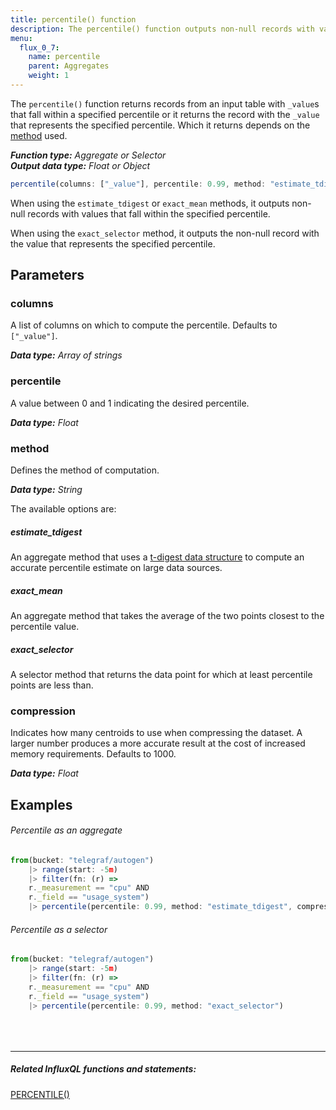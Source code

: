 ```yaml
---
title: percentile() function
description: The percentile() function outputs non-null records with values that fall within the specified percentile or the non-null record with the value that represents the specified percentile.
menu:
  flux_0_7:
    name: percentile
    parent: Aggregates
    weight: 1
---
```


The `percentile()` function returns records from an input table with `_value`s that fall within
a specified percentile or it returns the record with the `_value` that represents the specified percentile.
Which it returns depends on the [method](#method) used.

_**Function type:** Aggregate or Selector_  
_**Output data type:** Float or Object_

```js
percentile(columns: ["_value"], percentile: 0.99, method: "estimate_tdigest", compression: 1000)
```

When using the `estimate_tdigest` or `exact_mean` methods, it outputs non-null
records with values that fall within the specified percentile.

When using the `exact_selector` method, it outputs the non-null record with the
value that represents the specified percentile.

## Parameters

### columns
A list of columns on which to compute the percentile.
Defaults to `["_value"]`.

_**Data type:** Array of strings_

### percentile
A value between 0 and 1 indicating the desired percentile.

_**Data type:** Float_

### method
Defines the method of computation.

_**Data type:** String_

The available options are:

##### estimate_tdigest
An aggregate method that uses a [t-digest data structure](https://github.com/tdunning/t-digest)
to compute an accurate percentile estimate on large data sources.

##### exact_mean
An aggregate method that takes the average of the two points closest to the percentile value.

##### exact_selector
A selector method that returns the data point for which at least percentile points are less than.

### compression
Indicates how many centroids to use when compressing the dataset.
A larger number produces a more accurate result at the cost of increased memory requirements.
Defaults to 1000.

_**Data type:** Float_

## Examples

###### Percentile as an aggregate
```js
from(bucket: "telegraf/autogen")
	|> range(start: -5m)
	|> filter(fn: (r) =>
    r._measurement == "cpu" AND
    r._field == "usage_system")
	|> percentile(percentile: 0.99, method: "estimate_tdigest", compression: 1000)
```

###### Percentile as a selector
```js
from(bucket: "telegraf/autogen")
	|> range(start: -5m)
	|> filter(fn: (r) =>
    r._measurement == "cpu" AND
    r._field == "usage_system")
	|> percentile(percentile: 0.99, method: "exact_selector")
```

<hr style="margin-top:4rem"/>

##### Related InfluxQL functions and statements:
[PERCENTILE()](/influxdb/latest/query_language/functions/#percentile)  
